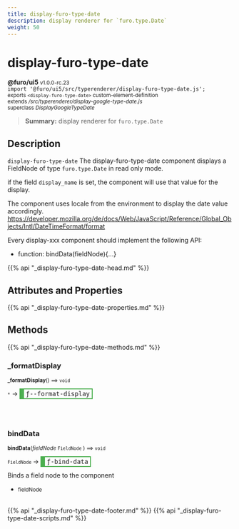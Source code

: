 ```yaml
---
title: display-furo-type-date
description: display renderer for `furo.type.Date`
weight: 50
---
```


# display-furo-type-date
**@furo/ui5** <small>v1.0.0-rc.23</small>
<br>`import '@furo/ui5/src/typerenderer/display-furo-type-date.js';`<small>
<br>exports `<display-furo-type-date>` custom-element-definition
<br>extends */src/typerenderer/display-google-type-date.js*
<br>superclass *DisplayGoogleTypeDate*</small>

> **Summary:** display renderer for `furo.type.Date`

## Description

`display-furo-type-date`
The display-furo-type-date component displays a FieldNode of type `furo.type.Date` in read only mode.

if the field `display_name` is set, the component will use that value for the display.

The component uses locale from the environment to display the date value accordingly.
https://developer.mozilla.org/de/docs/Web/JavaScript/Reference/Global_Objects/Intl/DateTimeFormat/format

Every display-xxx component should implement the following API:
- function: bindData(fieldNode){...}

{{% api "_display-furo-type-date-head.md" %}}

## Attributes and Properties
{{% api "_display-furo-type-date-properties.md" %}}







## Methods
{{% api "_display-furo-type-date-methods.md" %}}


### **_formatDisplay**
<small>**_formatDisplay**() ⟹ `void`</small>

<small>`*`</small> →
<span  style="border-width:2px 2px 2px 10px; border-style: solid;border-color:  rgb(76, 175, 80);font-family:monospace; padding:2px 4px;">ƒ--format-display</span>



<br><br>

### **bindData**
<small>**bindData**(*fieldNode* `FieldNode` ) ⟹ `void`</small>

<small>`FieldNode` </small> →
<span  style="border-width:2px 2px 2px 10px; border-style: solid;border-color:  rgb(76, 175, 80);font-family:monospace; padding:2px 4px;">ƒ-bind-data</span>

Binds a field node to the component

- <small>fieldNode </small>
<br><br>






{{% api "_display-furo-type-date-footer.md" %}}
{{% api "_display-furo-type-date-scripts.md" %}}
